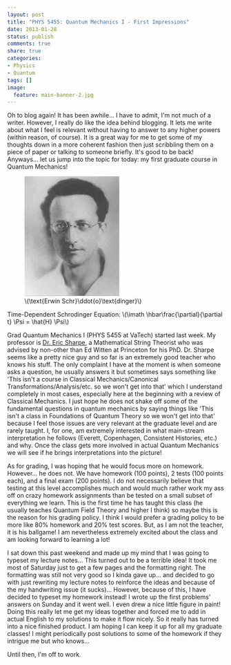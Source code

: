 ```yaml
---
layout: post
title: "PHYS 5455: Quantum Mechanics I - First Impressions"
date: 2013-01-28
status: publish
comments: true
share: true
categories:
- Physics
- Quantum
tags: []
image:
  feature: main-banner-2.jpg
---
```


Oh to blog again! It has been awhile... I have to admit, I'm not much of a writer. However, I really do like the idea behind blogging. It lets me write about what I feel is relevant without having to answer to any higher powers (within reason, of course). It is a great way for me to get some of my thoughts down in a more coherent fashion then just scribbling them on a piece of paper or talking to someone briefly. It's good to be back! Anyways... let us jump into the topic for today: my first graduate course in Quantum Mechanics!

<figure>
	<img src="/images/Erwin_Schrodinger.jpg" />
	<figcaption>\(\text{Erwin Schr}\ddot{o}\text{dinger}\)</figcaption>
</figure>

Time-Dependent Schrodinger Equation: \\(\imath \hbar\frac{\partial}{\partial t} \Psi = \hat{H} \Psi\\)

Grad Quantum Mechanics I (PHYS 5455 at VaTech) started last week. My professor is <a target="_blank" href="http://www.phys.vt.edu/~ersharpe/">Dr. Eric Sharpe</a>, a Mathematical String Theorist who was advised by non-other than Ed Witten at Princeton for his PhD. Dr. Sharpe seems like a pretty nice guy and so far is an extremely good teacher who knows his stuff. The only complaint I have at the moment is when someone asks a question, he usually answers it but sometimes says something like 'This isn't a course in Classical Mechanics/Canonical Transformations/Analysis/etc. so we won't get into that' which I understand completely in most cases, especially here at the beginning with a review of Classical Mechanics. I just hope he does not shake off some of the fundamental questions in quantum mechanics by saying things like 'This isn't a class in Foundations of Quantum Theory so we won't get into that' because I feel those issues are very relevant at the graduate level and are rarely taught. I, for one, am extremely interested in what main-stream interpretation he follows (Everett, Copenhagen, Consistent Histories, etc.) and why. Once the class gets more involved in actual Quantum Mechanics we will see if he brings interpretations into the picture!

As for grading, I was hoping that he would focus more on homework. However... he does not. We have homework (100 points), 2 tests (100 points each), and a final exam (200 points). I do not necessarily believe that testing at this level accomplishes much and would much rather work my ass off on crazy homework assignments than be tested on a small subset of everything we learn. This is the first time he has taught this class (he usually teaches Quantum Field Theory and higher I think) so maybe this is the reason for his grading policy. I think I would prefer a grading policy to be more like 80% homework and 20% test scores. But, as I am not the teacher, it is his ballgame! I am nevertheless extremely excited about the class and am looking forward to learning a lot!

I sat down this past weekend and made up my mind that I was going to typeset my lecture notes... This turned out to be a terrible idea! It took me most of Saturday just to get a few pages and the formatting right. The formatting was still not very good so I kinda gave up... and decided to go with just rewriting my lecture notes to reinforce the ideas and because of the my handwriting issue (it sucks)... However, because of this, I have decided to typeset my homework instead! I wrote up the first problems' answers on Sunday and it went well. I even drew a nice little figure in paint! Doing this really let me get my ideas together and forced me to add in actual English to my solutions to make it flow nicely. So it really has turned into a nice finished product. I am hoping I can keep it up for all my graduate classes! I might periodically post solutions to some of the homework if they intrigue me but who knows...

Until then, I'm off to work.
